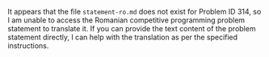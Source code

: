 It appears that the file `statement-ro.md` does not exist for Problem ID 314, so I am unable to access the Romanian competitive programming problem statement to translate it. If you can provide the text content of the problem statement directly, I can help with the translation as per the specified instructions.
